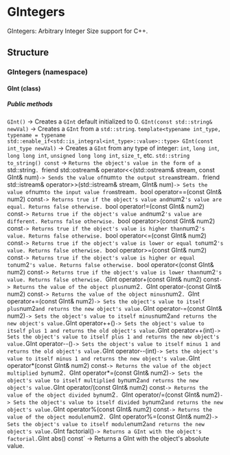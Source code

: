 # GIntegers
GIntegers: Arbitrary Integer Size support for C++.
## Structure
### GIntegers (namespace)
#### GInt (class)
##### Public methods
`GInt()` -> Creates a `GInt` default initialized to 0.
`GInt(const std::string& newVal)` -> Creates a `GInt` from a `std::string`.
`template<typename int_type, typename = typename std::enable_if<std::is_integral<int_type>::value>::type> GInt(const int_type newVal)` -> Creates a `GInt` from any type of integer: `int`, `long int`, `long long int`, `unsigned long long int`, `size_t`, etc.
`std::string to_string() const` -> `Returns the object's value in the form of a `std::string`.
`friend std::ostream& operator<<(std::ostream& stream, const GInt& num)` -> Sends the value of `num` to the output stream `stream`.
`friend std::istream& operator>>(std::istream& stream, GInt& num)` -> Sets the value of `num` to the input value from `stream`.
`bool operator==(const GInt& num2) const` -> Returns true if the object's value and `num2`'s value are equal. Returns false otherwise.
`bool operator!=(const GInt& num2) const` -> Returns true if the object's value and `num2`'s value are different. Returns false otherwise.
`bool operator>(const GInt& num2) const` -> Returns true if the object's value is higher than `num2`'s value. Returns false otherwise.
`bool operator<=(const GInt& num2) const` -> Returns true if the object's value is lower or equal to `num2`'s value. Returns false otherwise.
`bool operator>=(const GInt& num2) const` -> Returns true if the object's value is higher or equal to `num2`'s value. Returns false otherwise.
`bool operator<(const GInt& num2) const` -> Returns true if the object's value is lower than `num2`'s value. Returns false otherwise.
`GInt operator+(const GInt& num2) const` -> Returns the value of the object plus `num2`.
`GInt operator-(const GInt& num2) const` -> Returns the value of the object minus `num2`.
`GInt operator+=(const GInt& num2)` -> Sets the object's value to itself plus `num2` and returns the new object's value.
`GInt operator-=(const GInt& num2)` -> Sets the object's value to itself minus `num2` and returns the new object's value.
`GInt operator++()` -> Sets the object's value to itself plus 1 and returns the old object's value.
`GInt operator++(int)` -> Sets the object's value to itself plus 1 and returns the new object's value.
`GInt operator--()` -> Sets the object's value to itself minus 1 and returns the old object's value.
`GInt operator--(int)` -> Sets the object's value to itself minus 1 and returns the new object's value.
`GInt operator*(const GInt& num2) const` -> Returns the value of the object multiplied by `num2`.
`GInt operator*=(const GInt& num2)` -> Sets the object's value to itself multiplied by `num2` and returns the new object's value.
`GInt operator/(const GInt& num2) const` -> Returns the value of the object divided by `num2`.
`GInt operator/=(const GInt& num2)` -> Sets the object's value to itself divided by `num2` and returns the new object's value.
`GInt operator%(const GInt& num2) const` -> Returns the value of the object module `num2`.
`GInt operator%=(const GInt& num2)` -> Sets the object's value to itself module `num2` and returns the new object's value.
`GInt factorial()` -> Returns a GInt with the object's factorial.
`GInt abs() const` -> Returns a GInt with the object's absolute value.
